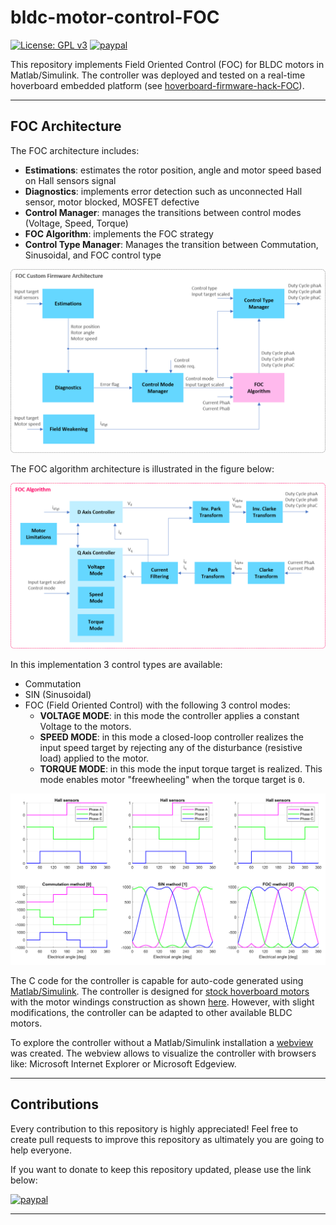 # bldc-motor-control-FOC
[![License: GPL v3](https://img.shields.io/badge/License-GPLv3-blue.svg)](https://www.gnu.org/licenses/gpl-3.0)
[![paypal](https://www.paypalobjects.com/en_US/i/btn/btn_donate_SM.gif)](https://www.paypal.com/cgi-bin/webscr?cmd=_donations&business=CU2SWN2XV9SCY&currency_code=EUR&source=url)

This repository implements Field Oriented Control (FOC) for BLDC motors in Matlab/Simulink. The controller was deployed and tested on a real-time hoverboard embedded platform (see [hoverboard-firmware-hack-FOC](https://github.com/EmanuelFeru/hoverboard-firmware-hack-FOC)).

---
## FOC Architecture

The FOC architecture includes:
- **Estimations**: estimates the rotor position, angle and motor speed based on Hall sensors signal
- **Diagnostics**: implements error detection such as unconnected Hall sensor, motor blocked, MOSFET defective
- **Control Manager**: manages the transitions between control modes (Voltage, Speed, Torque)
- **FOC Algorithm**: implements the FOC strategy
- **Control Type Manager**: Manages the transition between Commutation, Sinusoidal, and FOC control type

![FOC architecture](/02_Figures/FW_architecture.png)

The FOC algorithm architecture is illustrated in the figure below:

![FOC algorithm](/02_Figures/FOC_algorithm.png)

In this implementation 3 control types are available:
- Commutation
- SIN (Sinusoidal)
- FOC (Field Oriented Control) with the following 3 control modes:
  - **VOLTAGE MODE**: in this mode the controller applies a constant Voltage to the motors.
  - **SPEED MODE**: in this mode a closed-loop controller realizes the input speed target by rejecting any of the disturbance (resistive load) applied to the motor.
  - **TORQUE MODE**: in this mode the input torque target is realized. This mode enables motor "freewheeling" when the torque target is `0`.

![Schematic representation of the available control methods](/02_Figures/control_methods.png)

The C code for the controller is capable for auto-code generated using [Matlab/Simulink](https://nl.mathworks.com/solutions/embedded-code-generation.html). The controller is designed for [stock hoverboard motors](https://github.com/EmanuelFeru/hoverboard-firmware-hack-FOC/blob/master/docs/pictures/motor_inside.jpg) with the motor windings construction as shown [here](https://github.com/EmanuelFeru/hoverboard-firmware-hack-FOC/blob/master/docs/pictures/motor_winding.png). However, with slight modifications, the controller can be adapted to other available BLDC motors.

To explore the controller without a Matlab/Simulink installation a [webview](/BLDC_controller_ert_rtw/html/webview) was created. The webview allows to visualize the controller with browsers like: Microsoft Internet Explorer or Microsoft Edgeview.

---
## Contributions

Every contribution to this repository is highly appreciated! Feel free to create pull requests to improve this repository as ultimately you are going to help everyone. 

If you want to donate to keep this repository updated, please use the link below:

[![paypal](https://www.paypalobjects.com/en_US/NL/i/btn/btn_donateCC_LG.gif)](https://www.paypal.com/cgi-bin/webscr?cmd=_donations&business=CU2SWN2XV9SCY&currency_code=EUR&source=url)


---

